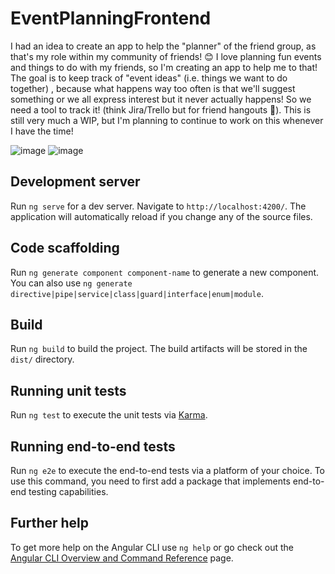 
# EventPlanningFrontend

I had an idea to create an app to help the "planner" of the friend group, as that's my role within my community of friends! 😊 I love planning fun events and things to do with my friends, so I'm creating an app to help me to that! The goal is to keep track of "event ideas" (i.e. things we want to do together) , because what happens way too often is that we'll suggest something or we all express interest but it never actually happens! So we need a tool to track it! (think Jira/Trello but for friend hangouts 🤭). This is still very much a WIP, but I'm planning to continue to work on this whenever I have the time!

![image](https://github.com/user-attachments/assets/a8865e27-f8c7-47c0-b596-7486e28a673e)
![image](https://github.com/user-attachments/assets/5f78a9d3-4f1e-4fe2-8be7-8f7da872addc)



## Development server

Run `ng serve` for a dev server. Navigate to `http://localhost:4200/`. The application will automatically reload if you change any of the source files.

## Code scaffolding

Run `ng generate component component-name` to generate a new component. You can also use `ng generate directive|pipe|service|class|guard|interface|enum|module`.

## Build

Run `ng build` to build the project. The build artifacts will be stored in the `dist/` directory.

## Running unit tests

Run `ng test` to execute the unit tests via [Karma](https://karma-runner.github.io).

## Running end-to-end tests

Run `ng e2e` to execute the end-to-end tests via a platform of your choice. To use this command, you need to first add a package that implements end-to-end testing capabilities.

## Further help

To get more help on the Angular CLI use `ng help` or go check out the [Angular CLI Overview and Command Reference](https://angular.io/cli) page.
